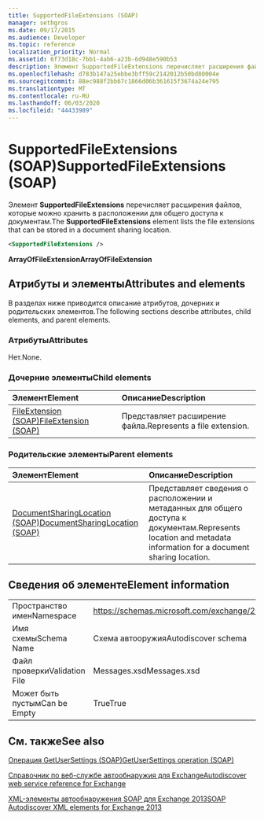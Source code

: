 ```yaml
---
title: SupportedFileExtensions (SOAP)
manager: sethgros
ms.date: 09/17/2015
ms.audience: Developer
ms.topic: reference
localization_priority: Normal
ms.assetid: 6f73d18c-7bb1-4ab6-a23b-6d948e590b53
description: Элемент SupportedFileExtensions перечисляет расширения файлов, которые можно хранить в расположении для общего доступа к документам.
ms.openlocfilehash: d783b147a25ebbe3bff59c2142012b50bd80004e
ms.sourcegitcommit: 88ec988f2bb67c1866d06b361615f3674a24e795
ms.translationtype: MT
ms.contentlocale: ru-RU
ms.lasthandoff: 06/03/2020
ms.locfileid: "44433989"
---
```

# <a name="supportedfileextensions-soap"></a><span data-ttu-id="88242-103">SupportedFileExtensions (SOAP)</span><span class="sxs-lookup"><span data-stu-id="88242-103">SupportedFileExtensions (SOAP)</span></span>

<span data-ttu-id="88242-104">Элемент **SupportedFileExtensions** перечисляет расширения файлов, которые можно хранить в расположении для общего доступа к документам.</span><span class="sxs-lookup"><span data-stu-id="88242-104">The **SupportedFileExtensions** element lists the file extensions that can be stored in a document sharing location.</span></span> 
  
```XML
<SupportedFileExtensions /> 
```

 <span data-ttu-id="88242-105">**ArrayOfFileExtension**</span><span class="sxs-lookup"><span data-stu-id="88242-105">**ArrayOfFileExtension**</span></span>
## <a name="attributes-and-elements"></a><span data-ttu-id="88242-106">Атрибуты и элементы</span><span class="sxs-lookup"><span data-stu-id="88242-106">Attributes and elements</span></span>

<span data-ttu-id="88242-107">В разделах ниже приводится описание атрибутов, дочерних и родительских элементов.</span><span class="sxs-lookup"><span data-stu-id="88242-107">The following sections describe attributes, child elements, and parent elements.</span></span>
  
### <a name="attributes"></a><span data-ttu-id="88242-108">Атрибуты</span><span class="sxs-lookup"><span data-stu-id="88242-108">Attributes</span></span>

<span data-ttu-id="88242-109">Нет.</span><span class="sxs-lookup"><span data-stu-id="88242-109">None.</span></span>
  
### <a name="child-elements"></a><span data-ttu-id="88242-110">Дочерние элементы</span><span class="sxs-lookup"><span data-stu-id="88242-110">Child elements</span></span>

|<span data-ttu-id="88242-111">**Элемент**</span><span class="sxs-lookup"><span data-stu-id="88242-111">**Element**</span></span>|<span data-ttu-id="88242-112">**Описание**</span><span class="sxs-lookup"><span data-stu-id="88242-112">**Description**</span></span>|
|:-----|:-----|
|[<span data-ttu-id="88242-113">FileExtension (SOAP)</span><span class="sxs-lookup"><span data-stu-id="88242-113">FileExtension (SOAP)</span></span>](fileextension-soap.md) <br/> |<span data-ttu-id="88242-114">Представляет расширение файла.</span><span class="sxs-lookup"><span data-stu-id="88242-114">Represents a file extension.</span></span>  <br/> |
   
### <a name="parent-elements"></a><span data-ttu-id="88242-115">Родительские элементы</span><span class="sxs-lookup"><span data-stu-id="88242-115">Parent elements</span></span>

|<span data-ttu-id="88242-116">**Элемент**</span><span class="sxs-lookup"><span data-stu-id="88242-116">**Element**</span></span>|<span data-ttu-id="88242-117">**Описание**</span><span class="sxs-lookup"><span data-stu-id="88242-117">**Description**</span></span>|
|:-----|:-----|
|[<span data-ttu-id="88242-118">DocumentSharingLocation (SOAP)</span><span class="sxs-lookup"><span data-stu-id="88242-118">DocumentSharingLocation (SOAP)</span></span>](documentsharinglocation-soap.md) <br/> |<span data-ttu-id="88242-119">Представляет сведения о расположении и метаданных для общего доступа к документам.</span><span class="sxs-lookup"><span data-stu-id="88242-119">Represents location and metadata information for a document sharing location.</span></span>  <br/> |
   
## <a name="element-information"></a><span data-ttu-id="88242-120">Сведения об элементе</span><span class="sxs-lookup"><span data-stu-id="88242-120">Element information</span></span>

|||
|:-----|:-----|
|<span data-ttu-id="88242-121">Пространство имен</span><span class="sxs-lookup"><span data-stu-id="88242-121">Namespace</span></span>  <br/> |https://schemas.microsoft.com/exchange/2010/Autodiscover  <br/> |
|<span data-ttu-id="88242-122">Имя схемы</span><span class="sxs-lookup"><span data-stu-id="88242-122">Schema Name</span></span>  <br/> |<span data-ttu-id="88242-123">Схема автооружия</span><span class="sxs-lookup"><span data-stu-id="88242-123">Autodiscover schema</span></span>  <br/> |
|<span data-ttu-id="88242-124">Файл проверки</span><span class="sxs-lookup"><span data-stu-id="88242-124">Validation File</span></span>  <br/> |<span data-ttu-id="88242-125">Messages.xsd</span><span class="sxs-lookup"><span data-stu-id="88242-125">Messages.xsd</span></span>  <br/> |
|<span data-ttu-id="88242-126">Может быть пустым</span><span class="sxs-lookup"><span data-stu-id="88242-126">Can be Empty</span></span>  <br/> |<span data-ttu-id="88242-127">True</span><span class="sxs-lookup"><span data-stu-id="88242-127">True</span></span>  <br/> |
   
## <a name="see-also"></a><span data-ttu-id="88242-128">См. также</span><span class="sxs-lookup"><span data-stu-id="88242-128">See also</span></span>



[<span data-ttu-id="88242-129">Операция GetUserSettings (SOAP)</span><span class="sxs-lookup"><span data-stu-id="88242-129">GetUserSettings operation (SOAP)</span></span>](getusersettings-operation-soap.md)


[<span data-ttu-id="88242-130">Справочник по веб-службе автообнаружия для Exchange</span><span class="sxs-lookup"><span data-stu-id="88242-130">Autodiscover web service reference for Exchange</span></span>](autodiscover-web-service-reference-for-exchange.md)
  
[<span data-ttu-id="88242-131">XML-элементы автообнаружения SOAP для Exchange 2013</span><span class="sxs-lookup"><span data-stu-id="88242-131">SOAP Autodiscover XML elements for Exchange 2013</span></span>](soap-autodiscover-xml-elements-for-exchange-2013.md)


